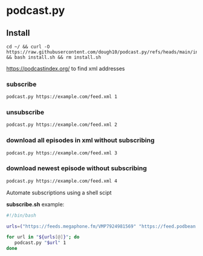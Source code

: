 # podcast.py

## Install

```text
cd ~/ && curl -O https://raw.githubusercontent.com/dough10/podcast.py/refs/heads/main/install.sh && bash install.sh && rm install.sh
```

<https://podcastindex.org/> to find xml addresses

### subscribe

```bash
podcast.py https://example.com/feed.xml 1
```

### unsubscribe

```bash
podcast.py https://example.com/feed.xml 2
```

### download all episodes in xml without subscribing

```bash
podcast.py https://example.com/feed.xml 3
```

### download newest episode without subscribing

```bash
podcast.py https://example.com/feed.xml 4
```

Automate subscriptions using a shell scipt

**subscribe.sh** example:

```bash
#!/bin/bash

urls=("https://feeds.megaphone.fm/VMP7924981569" "https://feed.podbean.com/tonyia/feed.xml" "https://feeds.simplecast.com/jn7O6Fnt")

for url in "${urls[@]}"; do
   podcast.py "$url" 1
done

```
